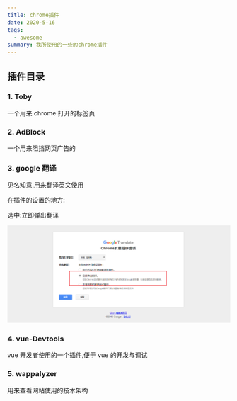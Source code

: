 ```yaml
---
title: chrome插件
date: 2020-5-16
tags:
  - awesome
summary: 我所使用的一些的chrome插件
---
```


## 插件目录

### 1. Toby

一个用来 chrome 打开的标签页

### 2. AdBlock

一个用来阻挡网页广告的

### 3. google 翻译

见名知意,用来翻译英文使用

在插件的设置的地方:

选中:立即弹出翻译

![](./image/chrome-translate.png)

### 4. vue-Devtools

vue 开发者使用的一个插件,便于 vue 的开发与调试

### 5. wappalyzer

用来查看网站使用的技术架构
